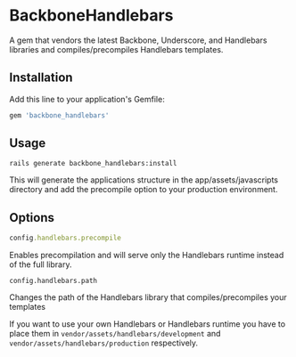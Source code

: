 # BackboneHandlebars

A gem that vendors the latest Backbone, Underscore, and Handlebars libraries and compiles/precompiles Handlebars templates.

## Installation

Add this line to your application's Gemfile:

```ruby
gem 'backbone_handlebars'
```

## Usage

    rails generate backbone_handlebars:install

This will generate the applications structure in the app/assets/javascripts directory and add the precompile option to your production environment.

## Options

```ruby
config.handlebars.precompile
```

Enables precompilation and will serve only the Handlebars runtime instead of the full library.

```
config.handlebars.path
```

Changes the path of the Handlebars library that compiles/precompiles your templates

If you want to use your own Handlebars or Handlebars runtime you have to place them in `vendor/assets/handlebars/development` and `vendor/assets/handlebars/production` respectively.
